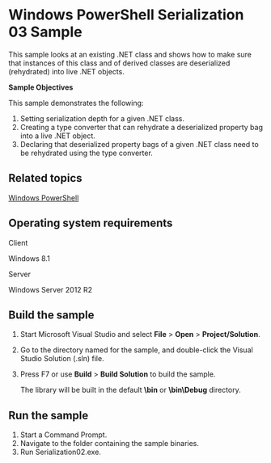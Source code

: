Windows PowerShell Serialization 03 Sample
==========================================

This sample looks at an existing .NET class and shows how to make sure that instances of this class and of derived classes are deserialized (rehydrated) into live .NET objects.

**Sample Objectives**

This sample demonstrates the following:

1.  Setting serialization depth for a given .NET class.
2.  Creating a type converter that can rehydrate a deserialized property bag into a live .NET object.
3.  Declaring that deserialized property bags of a given .NET class need to be rehydrated using the type converter.

Related topics
--------------

[Windows PowerShell](http://go.microsoft.com/fwlink/p/?linkid=178145)

Operating system requirements
-----------------------------

Client

Windows 8.1

Server

Windows Server 2012 R2

Build the sample
----------------

1.  Start Microsoft Visual Studio and select **File** \> **Open** \> **Project/Solution**.
2.  Go to the directory named for the sample, and double-click the Visual Studio Solution (.sln) file.
3.  Press F7 or use **Build** \> **Build Solution** to build the sample.

    The library will be built in the default **\\bin** or **\\bin\\Debug** directory.

Run the sample
--------------

1.  Start a Command Prompt.
2.  Navigate to the folder containing the sample binaries.
3.  Run Serialization02.exe.

